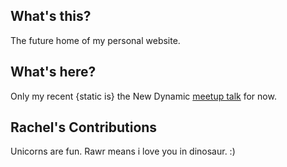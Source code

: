 ## What's this?

The future home of my personal website.

## What's here?

Only my recent {static is} the New Dynamic [meetup talk](https://tomkraak.com/talks/elm) for now.

## Rachel's Contributions

Unicorns are fun. Rawr means i love you in dinosaur. :) 

